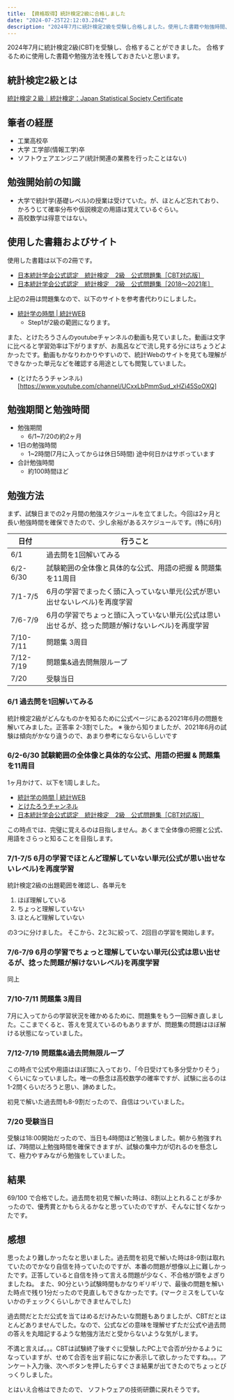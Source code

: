 ```yaml
---
title: 【資格取得】統計検定2級に合格しました
date: "2024-07-25T22:12:03.284Z"
description: "2024年7月に統計検定2級を受験し合格しました。使用した書籍や勉強時間、感想などを残しておきます。"
---
```


2024年7月に統計検定2級(CBT)を受験し、合格することができました。
合格するために使用した書籍や勉強方法を残しておきたいと思います。

## 統計検定2級とは
[統計検定２級｜統計検定：Japan Statistical Society Certificate](https://www.toukei-kentei.jp/exam/grade2/)

## 筆者の経歴
- 工業高校卒
- 大学 工学部(情報工学)卒
- ソフトウェアエンジニア(統計関連の業務を行ったことはない)  

## 勉強開始前の知識
- 大学で統計学(基礎レベル)の授業は受けていた。が、ほとんど忘れており、かろうじて確率分布や仮説検定の用語は覚えているぐらい。
- 高校数学は得意ではない。

## 使用した書籍およびサイト
使用した書籍は以下の2冊です。
- [日本統計学会公式認定　統計検定　2級　公式問題集［CBT対応版］](https://books.jitsumu.co.jp/book/b614221.html)
- [日本統計学会公式認定　統計検定　2級　公式問題集［2018〜2021年］](https://books.jitsumu.co.jp/book/b590884.html)

上記の2冊は問題集なので、以下のサイトを参考書代わりにしました。
- [統計学の時間 | 統計WEB](https://bellcurve.jp/statistics/course/)
  - Step1が2級の範囲になります。

また、とけたろうさんのyoutubeチャンネルの動画も見ていました。動画は文字に比べると学習効率は下がりますが、お風呂などで流し見する分にはちょうどよかったです。動画もかなりわかりやすいので、統計Webのサイトを見ても理解ができなかった単元などを確認する用途としても閲覧していました。
- (とけたろうチャンネル)[https://www.youtube.com/channel/UCxxLbPmmSud_xHZi45SoOXQ]

## 勉強期間と勉強時間
- 勉強期間
  - 6/1~7/20の約2ヶ月
- 1日の勉強時間
  - 1~2時間(7月に入ってからは休日5時間) 途中何日かはサボっています
- 合計勉強時間
  - 約100時間ほど  

## 勉強方法
まず、試験日までの2ヶ月間の勉強スケジュールを立てました。今回は2ヶ月と長い勉強時間を確保できたので、少し余裕があるスケジュールです。(特に6月)

| 日付 | 行うこと |
| -- | -- |
| 6/1 | 過去問を1回解いてみる |
| 6/2-6/30| 試験範囲の全体像と具体的な公式、用語の把握 & 問題集を11周目 |
| 7/1-7/5 | 6月の学習でまったく頭に入っていない単元(公式が思い出せないレベル)を再度学習 |
| 7/6-7/9 | 6月の学習でちょっと頭に入っていない単元(公式は思い出せるが、捻った問題が解けないレベル)を再度学習 |
| 7/10-7/11 | 問題集 3周目 |
| 7/12-7/19 | 問題集&過去問無限ループ |
| 7/20 | 受験当日 |

### 6/1 過去問を1回解いてみる 
統計検定2級がどんなものかを知るために公式ページにある2021年6月の問題を解いてみました。正答率 2-3割でした。
※ 後から知りましたが、2021年6月の試験は傾向がかなり違うので、あまり参考にならないらしいです

### 6/2-6/30 試験範囲の全体像と具体的な公式、用語の把握 & 問題集を11周目
1ヶ月かけて、以下を1周しました。
- [統計学の時間 | 統計WEB](https://bellcurve.jp/statistics/course/)
- [とけたろうチャンネル](https://www.youtube.com/channel/UCxxLbPmmSud_xHZi45SoOXQ)
- [日本統計学会公式認定　統計検定　2級　公式問題集［CBT対応版］](https://books.jitsumu.co.jp/book/b614221.html)

この時点では、完璧に覚えるのは目指しません。あくまで全体像の把握と公式、用語をさらっと知ることを目指します。

### 7/1-7/5 6月の学習でほとんど理解していない単元(公式が思い出せないレベル)を再度学習
統計検定2級の出題範囲を確認し、各単元を
1. ほぼ理解している
2. ちょっと理解していない
3. ほとんど理解していない

の3つに分けました。
そこから、2と3に絞って、2回目の学習を開始します。

### 7/6-7/9 6月の学習でちょっと理解していない単元(公式は思い出せるが、捻った問題が解けないレベル)を再度学習
同上

### 7/10-7/11 問題集 3周目
7月に入ってからの学習状況を確かめるために、問題集をもう一回解き直しました。ここまでくると、答えを覚えているのもありますが、問題集の問題はほぼ解ける状態になっていました。

### 7/12-7/19 問題集&過去問無限ループ
この時点で公式や用語はほぼ頭に入っており、「今日受けても多分受かりそう」くらいになっていました。唯一の懸念は高校数学の確率ですが、試験に出るのは1-2問くらいだろうと思い、諦めました。

初見で解いた過去問も8-9割だったので、自信はついていました。

### 7/20 受験当日
受験は18:00開始だったので、当日も4時間ほど勉強しました。朝から勉強すれば、7時間以上勉強時間を確保できますが、試験の集中力が切れるのを懸念して、極力やすみながら勉強をしていました。

## 結果
69/100 で合格でした。過去問を初見で解いた時は、8割以上とれることが多かったので、優秀賞とかもらえるかなと思っていたのですが、そんなに甘くなかったです。

## 感想

思ったより難しかったなと思いました。過去問を初見で解いた時は8-9割は取れていたのでかなり自信を持っていたのですが、本番の問題が想像以上に難しかったです。正答していると自信を持って言える問題が少なく、不合格が頭をよぎりましたね。
また、90分という試験時間もかなりギリギリで、最後の問題を解いた時点で残り1分だったので見直しもできなかったです。(マークミスをしていないかのチェックくらいしかできませんでした)

過去問だとただ公式を当てはめるだけみたいな問題もありましたが、CBTだとほとんどありませんでした。なので、公式などの意味を理解せずただ公式や過去問の答えを丸暗記するような勉強方法だと受からないような気がします。

不満と言えば。。。CBTは試験終了後すぐに受験したPC上で合否が分かるようになっていますが、せめて合否を出す前になにか表示して欲しかったですね。。。アンケート入力後、次へボタンを押したらすぐさま結果が出てきたのでちょっとびっくりしました。

とはいえ合格はできたので、 ソフトウェアの技術研鑽に戻れそうです。

